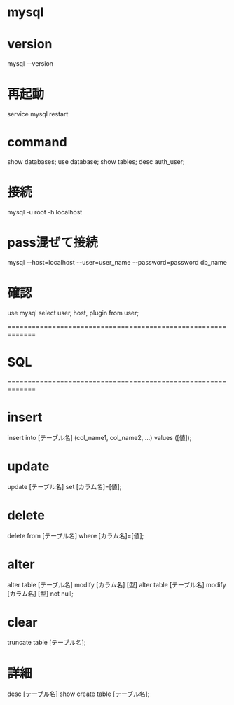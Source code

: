 # mysql

# version
mysql --version


# 再起動
service mysql restart


# command
show databases;
use database;
show tables;
desc auth_user;


# 接続
mysql -u root -h localhost
# pass混ぜて接続
mysql --host=localhost --user=user_name --password=password db_name

# 確認
use mysql
select user, host, plugin from user;





=============================================================
# SQL
=============================================================
# insert
insert into [テーブル名] (col_name1, col_name2, ...) values ([値]);

# update
update [テーブル名] set [カラム名]=[値];

# delete
delete from [テーブル名] where [カラム名]=[値];

# alter
alter table [テーブル名] modify [カラム名] [型]
alter table [テーブル名] modify [カラム名] [型] not null;
# clear
truncate table [テーブル名];

# 詳細
desc [テーブル名]
show create table [テーブル名];








